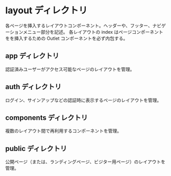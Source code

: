 # layout ディレクトリ

各ページを挿入するレイアウトコンポーネント。ヘッダーや、フッター、ナビゲーションメニュー部分を記述。
各レイアウトの index はページコンポーネントをを挿入するための Outlet コンポーネントを必ず内包する。

## app ディレクトリ
認証済みユーザーがアクセス可能なページのレイアウトを管理。

## auth ディレクトリ
ログイン、サインアップなどの認証時に表示するページのレイアウトを管理。

## components ディレクトリ
複数のレイアウト間で再利用するコンポーネントを管理。

## public ディレクトリ
公開ページ（または、ランディングページ、ビジター用ページ）のレイアウトを管理。
